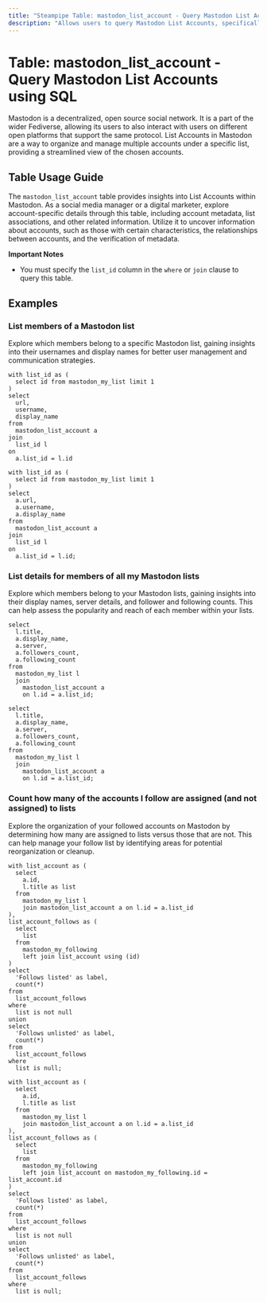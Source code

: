 ```yaml
---
title: "Steampipe Table: mastodon_list_account - Query Mastodon List Accounts using SQL"
description: "Allows users to query Mastodon List Accounts, specifically the account details associated with a list, providing insights into the account data and its related metadata."
---
```


# Table: mastodon_list_account - Query Mastodon List Accounts using SQL

Mastodon is a decentralized, open source social network. It is a part of the wider Fediverse, allowing its users to also interact with users on different open platforms that support the same protocol. List Accounts in Mastodon are a way to organize and manage multiple accounts under a specific list, providing a streamlined view of the chosen accounts.

## Table Usage Guide

The `mastodon_list_account` table provides insights into List Accounts within Mastodon. As a social media manager or a digital marketer, explore account-specific details through this table, including account metadata, list associations, and other related information. Utilize it to uncover information about accounts, such as those with certain characteristics, the relationships between accounts, and the verification of metadata.

**Important Notes**
- You must specify the `list_id` column in the `where` or `join` clause to query this table.

## Examples

### List members of a Mastodon list
Explore which members belong to a specific Mastodon list, gaining insights into their usernames and display names for better user management and communication strategies.

```sql+postgres
with list_id as (
  select id from mastodon_my_list limit 1
)
select
  url,
  username,
  display_name
from
  mastodon_list_account a
join
  list_id l
on
  a.list_id = l.id
```

```sql+sqlite
with list_id as (
  select id from mastodon_my_list limit 1
)
select
  a.url,
  a.username,
  a.display_name
from
  mastodon_list_account a
join
  list_id l
on
  a.list_id = l.id;
```

### List details for members of all my Mastodon lists
Explore which members belong to your Mastodon lists, gaining insights into their display names, server details, and follower and following counts. This can help assess the popularity and reach of each member within your lists.

```sql+postgres
select
  l.title,
  a.display_name,
  a.server,
  a.followers_count,
  a.following_count
from
  mastodon_my_list l
  join
    mastodon_list_account a
    on l.id = a.list_id;
```

```sql+sqlite
select
  l.title,
  a.display_name,
  a.server,
  a.followers_count,
  a.following_count
from
  mastodon_my_list l
  join
    mastodon_list_account a
    on l.id = a.list_id;
```

### Count how many of the accounts I follow are assigned (and not assigned) to lists
Explore the organization of your followed accounts on Mastodon by determining how many are assigned to lists versus those that are not. This can help manage your follow list by identifying areas for potential reorganization or cleanup.

```sql+postgres
with list_account as (
  select
    a.id,
    l.title as list
  from
    mastodon_my_list l
    join mastodon_list_account a on l.id = a.list_id
),
list_account_follows as (
  select
    list
  from
    mastodon_my_following
    left join list_account using (id)
)
select
  'Follows listed' as label,
  count(*)
from
  list_account_follows
where
  list is not null
union
select
  'Follows unlisted' as label,
  count(*)
from
  list_account_follows
where
  list is null;
```

```sql+sqlite
with list_account as (
  select
    a.id,
    l.title as list
  from
    mastodon_my_list l
    join mastodon_list_account a on l.id = a.list_id
),
list_account_follows as (
  select
    list
  from
    mastodon_my_following
    left join list_account on mastodon_my_following.id = list_account.id
)
select
  'Follows listed' as label,
  count(*)
from
  list_account_follows
where
  list is not null
union
select
  'Follows unlisted' as label,
  count(*)
from
  list_account_follows
where
  list is null;
```
